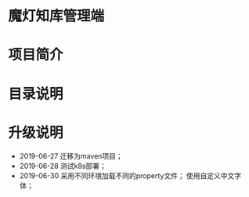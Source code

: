 魔灯知库管理端
====

# 项目简介

# 目录说明

# 升级说明

* 2019-06-27
    迁移为maven项目；
* 2019-06-28
    测试k8s部署；
* 2019-06-30
    采用不同环境加载不同的property文件；
    使用自定义中文字体；
